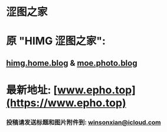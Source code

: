 # 涩图之家

# 原 "HIMG 涩图之家":
## [himg.home.blog](https://himg.home.blog) & [moe.photo.blog](https://moe.photo.blog)

# 最新地址: [www.epho.top](https://www.epho.top)

### 投稿请发送标题和图片附件到: winsonxian@icloud.com
